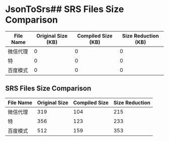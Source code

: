 # JsonToSrs## SRS Files Size Comparison
| File Name | Original Size (KB) | Compiled Size (KB) | Size Reduction (KB) |
|-----------|--------------------|--------------------|---------------------|
| 微信代理 | 0 | 0 | 0 |
| 特 | 0 | 0 | 0 |
| 百度模式 | 0 | 0 | 0 |
## SRS Files Size Comparison
| File Name | Original Size | Compiled Size | Size Reduction |
|-----------|---------------|---------------|----------------|
| 微信代理 | 319 | 104 | 215 |
| 特 | 356 | 123 | 233 |
| 百度模式 | 512 | 159 | 353 |
